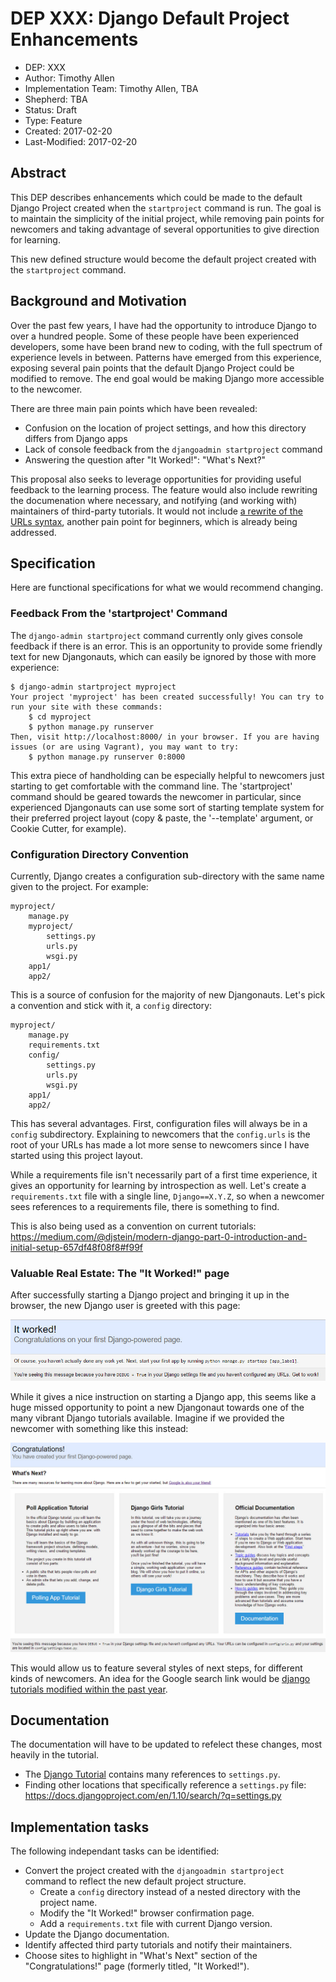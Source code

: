 # DEP XXX: Django Default Project Enhancements

* DEP: XXX
* Author: Timothy Allen
* Implementation Team: Timothy Allen, TBA
* Shepherd: TBA
* Status: Draft
* Type: Feature
* Created: 2017-02-20
* Last-Modified: 2017-02-20

## Abstract

This DEP describes enhancements which could be made to the default Django Project created when the `startproject` command is run. The goal is to maintain the simplicity of the initial project, while removing pain points for newcomers and taking advantage of several opportunities to give direction for learning.

This new defined structure would become the default project created with the `startproject` command.

## Background and Motivation

Over the past few years, I have had the opportunity to introduce Django to over a hundred people. Some of these people have been experienced developers, some have been brand new to coding, with the full spectrum of experience levels in between. Patterns have emerged from this experience, exposing several pain points that the default Django Project could be modified to remove. The end goal would be making Django more accessible to the newcomer.

There are three main pain points which have been revealed:

* Confusion on the location of project settings, and how this directory differs from Django apps
* Lack of console feedback from the `djangoadmin startproject` command
* Answering the question after "It Worked!": "What's Next?"

This proposal also seeks to leverage opportunities for providing useful feedback to the learning process. The feature would also include rewriting the documenation where necessary, and notifying (and working with) maintainers of third-party tutorials. It would not include [a rewrite of the URLs syntax](https://gist.github.com/tomchristie/cb388f0f6a0dec931c611775f32c5f98), another pain point for beginners, which is already being addressed.

## Specification

Here are functional specifications for what we would recommend changing.

### Feedback From the 'startproject' Command

The `django-admin startproject` command currently only gives console feedback if there is an error. This is an opportunity to provide some friendly text for new Djangonauts, which can easily be ignored by those with more experience:

    $ django-admin startproject myproject
    Your project 'myproject' has been created successfully! You can try to run your site with these commands:
        $ cd myproject
        $ python manage.py runserver
    Then, visit http://localhost:8000/ in your browser. If you are having issues (or are using Vagrant), you may want to try:
        $ python manage.py runserver 0:8000

This extra piece of handholding can be especially helpful to newcomers just starting to get comfortable with the command line. The 'startproject' command should be geared towards the newcomer in particular, since experienced Djangonauts can use some sort of starting template system for their preferred project layout (copy & paste, the '--template' argument, or Cookie Cutter, for example).

### Configuration Directory Convention

Currently, Django creates a configuration sub-directory with the same name given to the project. For example:

```
myproject/
    manage.py
    myproject/
        settings.py
        urls.py
        wsgi.py
    app1/
    app2/
```

This is a source of confusion for the majority of new Djangonauts. Let's pick a convention and stick with it, a `config` directory:

```
myproject/
    manage.py
    requirements.txt
    config/
        settings.py
        urls.py
        wsgi.py
    app1/
    app2/
```

This has several advantages. First, configuration files will always be in a `config` subdirectory. Explaining to newcomers that the `config.urls` is the root of your URLs has made a lot more sense to newcomers since I have started using this project layout.

While a requirements file isn't necessarily part of a first time experience, it gives an opportunity for learning by introspection as well. Let's create a `requirements.txt` file with a single line, `Django==X.Y.Z`, so when a newcomer sees references to a requirements file, there is something to find.

This is also being used as a convention on current tutorials: https://medium.com/@djstein/modern-django-part-0-introduction-and-initial-setup-657df48f08f8#f99f

### Valuable Real Estate: The "It Worked!" page

After successfully starting a Django project and bringing it up in the browser, the new Django user is greeted with this page:

![Django's 'It Worked!' Page](img/itworked.jpg "Django's 'It Worked!' Page")

While it gives a nice instruction on starting a Django app, this seems like a huge missed opportunity to point a new Djangonaut towards one of the many vibrant Django tutorials available. Imagine if we provided the newcomer with something like this instead:

![Proposal 'Congratulations!' Page](img/congrats.jpg "Proposal 'Congratulations!' Page")

This would allow us to feature several styles of next steps, for different kinds of newcomers. An idea for the Google search link would be [django tutorials modified within the past year](https://www.google.com/search?q=django+tutorials&tbs=qdr:y).

## Documentation

The documentation will have to be updated to refelect these changes, most heavily in the tutorial.

* The [Django Tutorial](https://docs.djangoproject.com/en/1.11/intro/) contains many references to `settings.py`.
* Finding other locations that specifically reference a `settings.py` file: https://docs.djangoproject.com/en/1.10/search/?q=settings.py

## Implementation tasks

The following independant tasks can be identified:

* Convert the project created with the `djangoadmin startproject` command to reflect the new default project structure.
    * Create a `config` directory instead of a nested directory with the project name.
    * Modify the "It Worked!" browser confirmation page.
    * Add a `requirements.txt` file with current Django version.
* Update the Django documentation.
* Identify affected third party tutorials and notify their maintainers.
* Choose sites to highlight in "What's Next" section of the "Congratulations!" page (formerly titled, "It Worked!").

